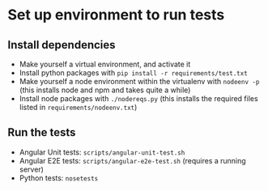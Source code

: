 # Set up environment to run tests

## Install dependencies

* Make yourself a virtual environment, and activate it
* Install python packages with `pip install -r requirements/test.txt`
* Make yourself a node environment within the virtualenv with `nodeenv -p`
  (this installs node and npm and takes quite a while)
* Install node packages with `./nodereqs.py`
  (this installs the required files listed in `requirements/nodeenv.txt`)

## Run the tests

* Angular Unit tests: `scripts/angular-unit-test.sh`
* Angular E2E tests: `scripts/angular-e2e-test.sh` (requires a running server)
* Python tests: `nosetests`
